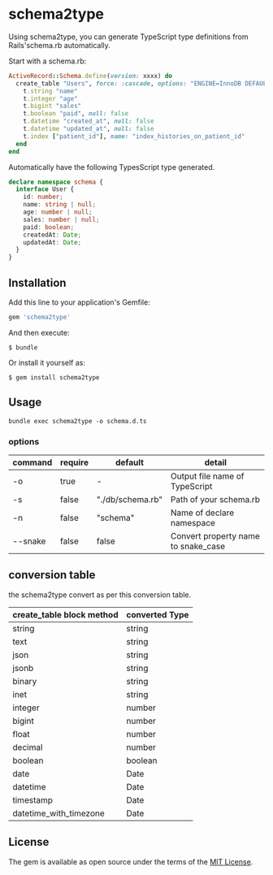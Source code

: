 # schema2type
Using schema2type, you can generate TypeScript type definitions from Rails'schema.rb automatically.

Start with a schema.rb:

```ruby
ActiveRecord::Schema.define(version: xxxx) do
  create_table "Users", force: :cascade, options: "ENGINE=InnoDB DEFAULT CHARSET=utf8" do |t|
    t.string "name"
    t.integer "age"
    t.bigint "sales"
    t.boolean "paid", null: false
    t.datetime "created_at", null: false
    t.datetime "updated_at", null: false
    t.index ["patient_id"], name: "index_histories_on_patient_id"
  end
end
```

Automatically have the following TypesScript type generated.

```typescript
declare namespace schema {
  interface User {
    id: number;
    name: string | null;
    age: number | null;
    sales: number | null;
    paid: boolean;
    createdAt: Date;
    updatedAt: Date;
  }
}
```

## Installation

Add this line to your application's Gemfile:

```ruby
gem 'schema2type'
```

And then execute:

    $ bundle

Or install it yourself as:

    $ gem install schema2type
    


## Usage

```
bundle exec schema2type -o schema.d.ts
```

### options

|command | require | default | detail |
|---|---|---|---|
| -o | true | - | Output file name of TypeScript |
| -s | false | "./db/schema.rb" | Path of your schema.rb  |
| -n | false | "schema" | Name of declare namespace |
| --snake | false | false | Convert property name to snake_case |

## conversion table
the schema2type convert as per this conversion table.

|create_table block method| converted Type|
|---|---|
| string | string |
| text | string |
| json | string |
| jsonb | string |
| binary | string |
| inet | string |
| integer | number |
| bigint | number |
| float | number |
| decimal | number |
| boolean | boolean |
| date | Date |
| datetime | Date |
| timestamp | Date |
| datetime_with_timezone | Date |
## License

The gem is available as open source under the terms of the [MIT License](https://opensource.org/licenses/MIT).


